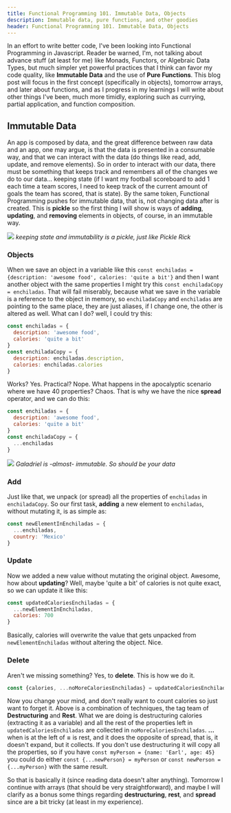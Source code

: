 ```yaml
---
title: Functional Programming 101. Immutable Data, Objects
description: Immutable data, pure functions, and other goodies
header: Functional Programming 101. Immutable Data, Objects
---
```


In an effort to write better code, I've been looking into Functional Programming in Javascript. Reader be warned, I'm, not talking about advance stuff (at least for me) like Monads, Functors, or Algebraic Data Types, but much simpler yet powerful practices that I think can favor my code quality, like **Immutable Data** and the use of **Pure Functions**. This blog post will focus in the first concept (specifically in objects), tomorrow arrays, and later about functions, and as I progress in my learnings I will write about other things I've been, much more timidly, exploring such as currying, partial application, and function composition.


## Immutable Data

An app is composed by data, and the great difference between raw data and an app, one may argue, is that the data is presented in a consumable way, and that we can interact with the data (do things like read, add, update, and remove elements). So in order to interact with our data, there must be something that keeps track and remembers all of the changes we do to our data... keeping state (if I want my football scoreboard to add 1 each time a team scores, I need to keep track of the current amount of goals the team has scored, that is state). By the same token, Functional Programming pushes for immutable data, that is, not changing data after is created. This is **pickle** so the first thing I will show is ways of **adding**, **updating**, and **removing** elements in objects, of course, in an immutable way.

![](https://m.media-amazon.com/images/M/MV5BMGIyYjNhOTUtM2UxNC00MjFlLTkwZGYtNDQ0MDhmNGNkYWNlXkEyXkFqcGdeQXVyNTAyODkwOQ@@._V1_.jpg)
*keeping state and immutability is a pickle, just like Pickle Rick*


### Objects

When we save an object in a variable like this `const enchiladas = {description: 'awesome food', calories: 'quite a bit'}` and then I want another object with the same properties I might try this `const enchiladaCopy = enchiladas`. That will fail miserably, because what we save in the variable is a reference to the object in memory, so `enchiladaCopy` and `enchiladas` are pointing to the same place, they are just aliases, if I change one, the other is altered as well. What can I do? well, I could try this:



```javascript
const enchiladas = {
  description: 'awesome food',
  calories: 'quite a bit'
}
const enchiladaCopy = {
  description: enchiladas.description,
  calories: enchiladas.calories
}
```


Works? Yes. Practical? Nope. What happens in the apocalyptic scenario where we have 40 properties? Chaos. That is why we have the nice **spread** operator, and we can do this:


```javascript
const enchiladas = {
  description: 'awesome food',
  calories: 'quite a bit'
}
const enchiladaCopy = {
  ...enchiladas
}
```

![](https://i.pinimg.com/564x/15/98/b3/1598b3af4de315813d6072f93cf222a4.jpg)
*Galadriel is -almost- immutable. So should be your data*


### Add

Just like that, we unpack (or spread) all the properties of `enchiladas` in `enchiladaCopy`. So our first task, **adding** a new element to `enchiladas`, without mutating it, is as simple as:


```javascript
const newElementInEnchiladas = {
  ...enchiladas,
  country: 'Mexico'
}
```


### Update
Now we added a new value without mutating the original object. Awesome, how about **updating**? Well, maybe 'quite a bit' of calories is not quite exact, so we can update it like this:


```javascript
const updatedCaloriesEnchiladas = {
  ...newElementInEnchiladas,
  calories: 700
}
```


Basically, calories will overwrite the value that gets unpacked from `newElementEnchiladas` without altering the object. Nice.


### Delete
Aren't we missing something? Yes, to **delete**. This is how we do it.


```javascript
const {calories, ...noMoreCaloriesEnchiladas} = updatedCaloriesEnchiladas;
```

Now you change your mind, and don't really want to count calories so just want to forget it. Above is a combination of techniques, the tag team of **Destructuring** and **Rest**. What we are doing is destructuring calories (extracting it as a variable) and all the rest of the properties left in `updatedCaloriesEnchiladas` are collected in `noMoreCaloriesEnchiladas`. **...** when is at the left of **=** is rest, and it does the opposite of spread, that is, it doesn't expand, but it collects. If you don't use destructuring it will copy all the properties, so if you have `const myPerson = {name: 'Earl', age: 45}` you could do either `const {...newPerson} = myPerson` or `const newPerson = {...myPerson}` with the same result.


So that is basically it (since reading data doesn't alter anything). Tomorrow I continue with arrays (that should be very straightforward), and maybe I will clarify as a bonus some things regarding **destructuring**, **rest**, and **spread** since are a bit tricky (at least in my experience). 